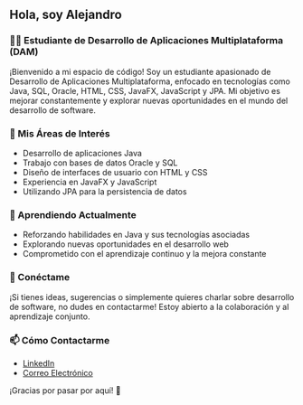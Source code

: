 ## Hola, soy Alejandro

### 👨‍💻 Estudiante de Desarrollo de Aplicaciones Multiplataforma (DAM)

¡Bienvenido a mi espacio de código! Soy un estudiante apasionado de Desarrollo de Aplicaciones Multiplataforma, enfocado en tecnologías como Java, SQL, Oracle, HTML, CSS, JavaFX, JavaScript y JPA. Mi objetivo es mejorar constantemente y explorar nuevas oportunidades en el mundo del desarrollo de software.

### 🚀 Mis Áreas de Interés
- Desarrollo de aplicaciones Java
- Trabajo con bases de datos Oracle y SQL
- Diseño de interfaces de usuario con HTML y CSS
- Experiencia en JavaFX y JavaScript
- Utilizando JPA para la persistencia de datos

### 🌱 Aprendiendo Actualmente
- Reforzando habilidades en Java y sus tecnologías asociadas
- Explorando nuevas oportunidades en el desarrollo web
- Comprometido con el aprendizaje continuo y la mejora constante

### 💬 Conéctame
¡Si tienes ideas, sugerencias o simplemente quieres charlar sobre desarrollo de software, no dudes en contactarme! Estoy abierto a la colaboración y al aprendizaje conjunto.

### 📫 Cómo Contactarme
- [LinkedIn](https://www.linkedin.com/in/alejandro-hidalgo-izquierdo-8a3b33205/)
- [Correo Electrónico](alejan_hi@hotmail.com)

¡Gracias por pasar por aquí! 🚀

<!--
**alejandrohi03/Alejandrohi03** is a ✨ _special_ ✨ repository because its `README.md` (this file) appears on your GitHub profile.

Here are some ideas to get you started:

- 🔭 I’m currently working on ...
- 🌱 I’m currently learning ...
- 👯 I’m looking to collaborate on ...
- 🤔 I’m looking for help with ...
- 💬 Ask me about ...
- 📫 How to reach me: ...
- 😄 Pronouns: ...
- ⚡ Fun fact: ...
-->
